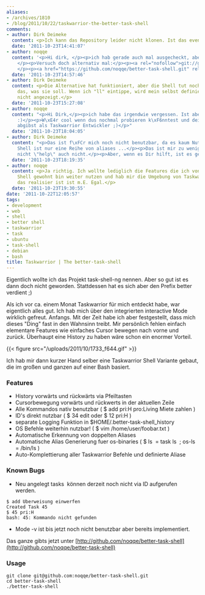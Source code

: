 ```yaml
---
aliases:
- /archives/1810
- /blog/2011/10/22/taskwarrior-the-better-task-shell
comments:
- author: Dirk Deimeke
  content: <p>Ich kann das Repository leider nicht klonen. Ist das eventuell privat?</p>
  date: '2011-10-23T14:41:07'
- author: noqqe
  content: '<p>Hi dirk, </p><p>ich hab gerade auch mal ausgecheckt, aber bei mir funktionierts.
    </p><p>Versuch doch alternativ mal:</p><p><a rel="nofollow">git://github.com/noqqe/better-...</a></p><p>oder:
    </p><p><a href="https://github.com/noqqe/better-task-shell.git" rel="nofollow">https://github.com/noqqe/better-task-shell.git</a></p>'
  date: '2011-10-23T14:57:46'
- author: Dirk Deimeke
  content: <p>Die Alternative hat funktioniert, aber die Shell tut noch nicht ganz
    das, was sie soll. Wenn ich "ll" eintippe, wird mein selbst definierter Report
    nicht angezeigt.</p>
  date: '2011-10-23T15:27:08'
- author: noqqe
  content: "<p>Hi Dirk,</p><p>ich habe das irgendwie vergessen. Ist aber schon gepatched
    :)</p><p>W\xE4r cool wenn dus nochmal probieren k\xF6nntest und deine Meinung
    abgibst als Taskwarrior Entwickler ;)</p>"
  date: '2011-10-23T18:04:05'
- author: Dirk Deimeke
  content: "<p>Das ist f\xFCr mich noch nicht benutzbar, da es kaum Nutzen gibt. Deine
    Shell ist nur eine Reihe von aliases ...</p><p>Das ist mir zu wenig. \"?\" geht
    nicht \"help\" auch nicht.</p><p>Aber, wenn es Dir hilft, ist es genau richtig.</p>"
  date: '2011-10-23T18:19:35'
- author: noqqe
  content: <p>Ja richtig. Ich wollte lediglich die Features die ich von einer normalen
    Shell gewohnt bin weiter nutzen und hab mir die Umgebung von Taskwarrior nachgebaut.</p><p>Wie
    das realisier ist ist m.E. Egal.</p>
  date: '2011-10-23T19:30:55'
date: '2011-10-22T12:05:57'
tags:
- development
- web
- shell
- better shell
- taskwarrior
- task
- ubuntu
- task-shell
- debian
- bash
title: Taskwarrior | The better-task-shell
---
```


Eigentlich wollte ich das Projekt task-shell-ng nennen. Aber so gut ist es
dann doch nicht geworden. Stattdessen hat es sich aber den Prefix better
verdient ;)

Als ich vor ca. einem Monat Taskwarrior für mich entdeckt habe, war
eigentlich alles gut. Ich hab mich über den integrierten interactive Mode
wirklich gefreut. Anfangs. Mit der Zeit habe ich aber festgestellt, dass
mich dieses "Ding" fast in den Wahnsinn treibt. Mir persönlich fehlen
einfach elementare Features wie einfaches Cursor bewegen nach vorne und
zurück. Überhaupt eine History zu haben wäre schon ein enormer Vorteil.

{{< figure src="/uploads/2011/10/1733_f644.gif" >}}

Ich hab mir dann kurzer Hand selber eine Taskwarrior Shell Variante gebaut,
die im großen und ganzen auf einer Bash basiert.

### Features

* History vorwärts und rückwärts via Pfeiltasten
* Cursorbewegung vorwärts und rückwerts in der aktuellen Zeile
* Alle Kommandos nativ benutzbar ( $ add pri:H pro:Living Miete zahlen )
* ID's direkt nutzbar ( $ 34 edit oder $ 12 pri:H )
* separate Logging Funktion in $HOME/.better-task-shell_history
* OS Befehle weiterhin nutzbar! ( $ vim /home/user/foobar.txt )
* Automatische Erkennung von doppelten Aliases
* Automatische Alias Generierung fuer os-binaries ( $ ls  = task ls  ; os-ls = /bin/ls )
* Auto-Komplettierung aller Taskwarrior Befehle und definierte Aliase

### Known Bugs

* Neu angelegt tasks  können derzeit noch nicht via ID aufgerufen werden.

```
$ add Uberweisung einwerfen
Created Task 45
$ 45 pri:H
bash: 45: Kommando nicht gefunden
```

* Mode -v ist bis jetzt noch nicht benutzbar aber bereits implementiert.

Das ganze gibts jetzt unter
[http://github.com/noqqe/better-task-shell](http://github.com/noqqe/better-task-shell)

### Usage

```
git clone git@github.com:noqqe/better-task-shell.git
cd better-task-shell
./better-task-shell
```
